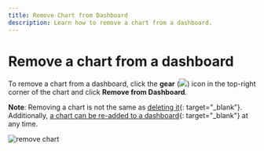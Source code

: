 ```yaml
---
title: Remove Chart from Dashboard
description: Learn how to remove a chart from a dashboard.
---
```

# Remove a chart from a dashboard

To remove a chart from a dashboard, click the **gear** (![](../../mbi/assets/gear-icon.png)) icon in the top-right corner of the chart and click **Remove from Dashboard**.

**Note**: Removing a chart is not the same as [deleting it](../../data-user/dashboards/delete-chart.md){: target="_blank"}. Additionally, [a chart can be re-added to a dashboard](../../data-user/dashboards/add-charts-dashboard.md){: target="_blank"} at any time.

![remove chart](../../mbi/assets/Removing_Charts_from_Dashboards.gif)
